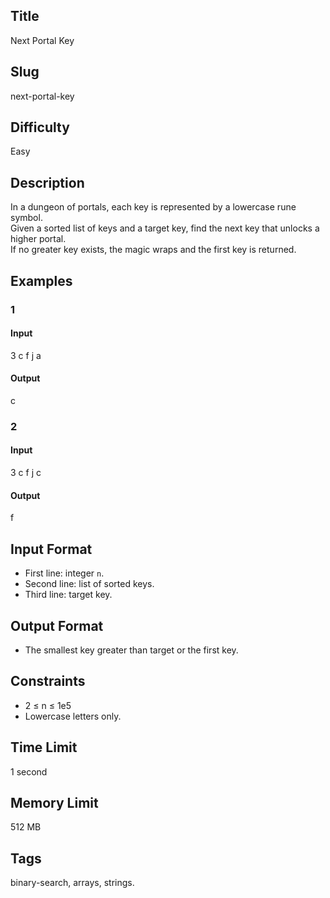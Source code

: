 ## Title

Next Portal Key

## Slug

next-portal-key

## Difficulty

Easy

## Description

In a dungeon of portals, each key is represented by a lowercase rune symbol.  
Given a sorted list of keys and a target key, find the next key that unlocks a higher portal.  
If no greater key exists, the magic wraps and the first key is returned.

## Examples

### 1

#### Input

3
c f j
a

#### Output

c

### 2

#### Input

3
c f j
c

#### Output

f

## Input Format  

- First line: integer `n`.  
- Second line: list of sorted keys.  
- Third line: target key.

## Output Format  

- The smallest key greater than target or the first key.

## Constraints  

- 2 ≤ n ≤ 1e5  
- Lowercase letters only.

## Time Limit

1 second

## Memory Limit

512 MB

## Tags

binary-search, arrays, strings.

